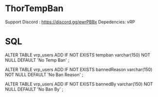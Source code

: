 # ThorTempBan

Support Discord : https://discord.gg/ewrPBBx
Depedencies: vRP

# SQL 

ALTER TABLE vrp_users ADD IF NOT EXISTS tempban varchar(150) NOT NULL DEFAULT 'No Temp Ban' ;

ALTER TABLE vrp_users ADD IF NOT EXISTS bannedReason varchar(150) NOT NULL DEFAULT 'No Ban Reason' ;

ALTER TABLE vrp_users ADD IF NOT EXISTS bannedBy varchar(150) NOT NULL DEFAULT 'No Ban By' ;
